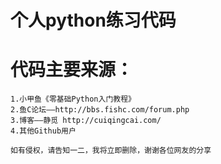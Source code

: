 # 个人python练习代码

# 代码主要来源：
    1.小甲鱼《零基础Python入门教程》
    2.鱼C论坛——http://bbs.fishc.com/forum.php
    3.博客——静觅 http://cuiqingcai.com/
    4.其他Github用户

    如有侵权，请告知一二，我将立即删除，谢谢各位网友的分享
